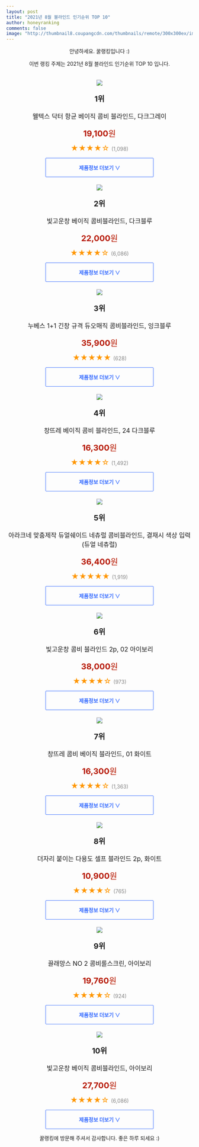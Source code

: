 ```yaml
--- 
layout: post 
title: "2021년 8월 블라인드 인기순위 TOP 10" 
author: honeyranking 
comments: false 
image: "http://thumbnail8.coupangcdn.com/thumbnails/remote/300x300ex/image/retail/images/2020/08/07/16/6/6e00d94d-49aa-4de3-a9e3-3c31d36f7536.jpg" 
--- 
```

<p style="text-align: center;">안녕하세요. 꿀랭킹입니다 :)</p> <p style="text-align: center;">이번 랭킹 주제는 2021년 8월 블라인드 인기순위 TOP 10 입니다.</p><center><img src="http://thumbnail8.coupangcdn.com/thumbnails/remote/300x300ex/image/retail/images/2020/08/07/16/6/6e00d94d-49aa-4de3-a9e3-3c31d36f7536.jpg" style="margin-top:20px" /></center> <p style="text-align: center; font-size: 20px"><b>1위</b></p> <p style="text-align: center; font-size: 17px">웰텍스 닥터 항균 베이직 콤비 블라인드, 다크그레이</p> <p style="text-align: center;"><span style="color: #b61800; font-size: 22px;"><b>19,100</b>원</span></p> <p style="text-align: center;"><span style="color: #ff9600; font-size: 20px;">★★★★☆ </span><span style="color: #878787;">(1,098)</span></p> <center><a href="https://coupa.ng/b5wvA0"> <div style="font-size: 14px; display: inline-block; padding: 15px 90px; color: #346aff; border-radius: 2px; border: 1px solid #346aff; cursor: pointer;"><b>제품정보 더보기 &or;</b></div> </a></center><center><img src="http://thumbnail7.coupangcdn.com/thumbnails/remote/300x300ex/image/product/image/vendoritem/2019/06/10/3263586478/c67ff194-679f-4ccd-96da-025f13e48c4a.jpg" style="margin-top:20px" /></center> <p style="text-align: center; font-size: 20px"><b>2위</b></p> <p style="text-align: center; font-size: 17px">빛고운창 베이직 콤비블라인드, 다크블루</p> <p style="text-align: center;"><span style="color: #b61800; font-size: 22px;"><b>22,000</b>원</span></p> <p style="text-align: center;"><span style="color: #ff9600; font-size: 20px;">★★★★☆ </span><span style="color: #878787;">(6,086)</span></p> <center><a href="https://coupa.ng/b5wvA2"> <div style="font-size: 14px; display: inline-block; padding: 15px 90px; color: #346aff; border-radius: 2px; border: 1px solid #346aff; cursor: pointer;"><b>제품정보 더보기 &or;</b></div> </a></center><center><img src="http://thumbnail9.coupangcdn.com/thumbnails/remote/300x300ex/image/vendor_inventory/ffd5/6ce4a419a83570eb9138a5b4728f03a8abeeb308d0f09b87cfd5e7027949.jpg" style="margin-top:20px" /></center> <p style="text-align: center; font-size: 20px"><b>3위</b></p> <p style="text-align: center; font-size: 17px">누베스 1+1 긴창 규격 듀오매직 콤비블라인드, 잉크블루</p> <p style="text-align: center;"><span style="color: #b61800; font-size: 22px;"><b>35,900</b>원</span></p> <p style="text-align: center;"><span style="color: #ff9600; font-size: 20px;">★★★★★ </span><span style="color: #878787;">(628)</span></p> <center><a href="https://coupa.ng/b5wvA5"> <div style="font-size: 14px; display: inline-block; padding: 15px 90px; color: #346aff; border-radius: 2px; border: 1px solid #346aff; cursor: pointer;"><b>제품정보 더보기 &or;</b></div> </a></center><center><img src="http://thumbnail9.coupangcdn.com/thumbnails/remote/300x300ex/image/product/image/vendoritem/2018/10/29/3551287465/db557a7c-a1b6-494e-b86b-ee0cf0d02c15.jpg" style="margin-top:20px" /></center> <p style="text-align: center; font-size: 20px"><b>4위</b></p> <p style="text-align: center; font-size: 17px">창뜨레 베이직 콤비 블라인드, 24 다크블루</p> <p style="text-align: center;"><span style="color: #b61800; font-size: 22px;"><b>16,300</b>원</span></p> <p style="text-align: center;"><span style="color: #ff9600; font-size: 20px;">★★★★☆ </span><span style="color: #878787;">(1,492)</span></p> <center><a href="https://coupa.ng/b5wvA8"> <div style="font-size: 14px; display: inline-block; padding: 15px 90px; color: #346aff; border-radius: 2px; border: 1px solid #346aff; cursor: pointer;"><b>제품정보 더보기 &or;</b></div> </a></center><center><img src="http://thumbnail8.coupangcdn.com/thumbnails/remote/300x300ex/image/vendor_inventory/329a/286219ddcc87f90835d6ffa72f07cd061ef4c3b5ce041b5713c3e0bdbc8e.jpg" style="margin-top:20px" /></center> <p style="text-align: center; font-size: 20px"><b>5위</b></p> <p style="text-align: center; font-size: 17px">아라크네 맞춤제작 듀얼쉐이드 네츄럴 콤비블라인드, 결재시 색상 입력(듀얼 네츄럴)</p> <p style="text-align: center;"><span style="color: #b61800; font-size: 22px;"><b>36,400</b>원</span></p> <p style="text-align: center;"><span style="color: #ff9600; font-size: 20px;">★★★★★ </span><span style="color: #878787;">(1,919)</span></p> <center><a href="https://coupa.ng/b5wvBf"> <div style="font-size: 14px; display: inline-block; padding: 15px 90px; color: #346aff; border-radius: 2px; border: 1px solid #346aff; cursor: pointer;"><b>제품정보 더보기 &or;</b></div> </a></center><center><img src="http://thumbnail10.coupangcdn.com/thumbnails/remote/300x300ex/image/retail/images/606296566883188-b33dff18-b6aa-45f6-b098-aa1797eca84e.jpg" style="margin-top:20px" /></center> <p style="text-align: center; font-size: 20px"><b>6위</b></p> <p style="text-align: center; font-size: 17px">빛고운창 콤비 블라인드 2p, 02 아이보리</p> <p style="text-align: center;"><span style="color: #b61800; font-size: 22px;"><b>38,000</b>원</span></p> <p style="text-align: center;"><span style="color: #ff9600; font-size: 20px;">★★★★☆ </span><span style="color: #878787;">(973)</span></p> <center><a href="https://coupa.ng/b5wvBk"> <div style="font-size: 14px; display: inline-block; padding: 15px 90px; color: #346aff; border-radius: 2px; border: 1px solid #346aff; cursor: pointer;"><b>제품정보 더보기 &or;</b></div> </a></center><center><img src="http://thumbnail8.coupangcdn.com/thumbnails/remote/300x300ex/image/retail/images/2018/02/13/17/3/2bf753ce-de25-47cd-9441-088c1f852da0.jpg" style="margin-top:20px" /></center> <p style="text-align: center; font-size: 20px"><b>7위</b></p> <p style="text-align: center; font-size: 17px">창뜨레 콤비 베이직 블라인드, 01 화이트</p> <p style="text-align: center;"><span style="color: #b61800; font-size: 22px;"><b>16,300</b>원</span></p> <p style="text-align: center;"><span style="color: #ff9600; font-size: 20px;">★★★★☆ </span><span style="color: #878787;">(1,363)</span></p> <center><a href="https://coupa.ng/b5wvBp"> <div style="font-size: 14px; display: inline-block; padding: 15px 90px; color: #346aff; border-radius: 2px; border: 1px solid #346aff; cursor: pointer;"><b>제품정보 더보기 &or;</b></div> </a></center><center><img src="http://thumbnail8.coupangcdn.com/thumbnails/remote/300x300ex/image/product/image/vendoritem/2019/05/29/4835679412/d68a547d-d7c8-4f59-b107-3b88fb20954b.jpg" style="margin-top:20px" /></center> <p style="text-align: center; font-size: 20px"><b>8위</b></p> <p style="text-align: center; font-size: 17px">더자리 붙이는 다용도 셀프 블라인드 2p, 화이트</p> <p style="text-align: center;"><span style="color: #b61800; font-size: 22px;"><b>10,900</b>원</span></p> <p style="text-align: center;"><span style="color: #ff9600; font-size: 20px;">★★★★☆ </span><span style="color: #878787;">(765)</span></p> <center><a href="https://coupa.ng/b5wvBx"> <div style="font-size: 14px; display: inline-block; padding: 15px 90px; color: #346aff; border-radius: 2px; border: 1px solid #346aff; cursor: pointer;"><b>제품정보 더보기 &or;</b></div> </a></center><center><img src="http://thumbnail10.coupangcdn.com/thumbnails/remote/300x300ex/image/retail/images/852738753547701-4a69ad82-9a6a-4886-a5eb-7fd5d56951da.jpg" style="margin-top:20px" /></center> <p style="text-align: center; font-size: 20px"><b>9위</b></p> <p style="text-align: center; font-size: 17px">끌래망스 NO 2 콤비롤스크린, 아이보리</p> <p style="text-align: center;"><span style="color: #b61800; font-size: 22px;"><b>19,760</b>원</span></p> <p style="text-align: center;"><span style="color: #ff9600; font-size: 20px;">★★★★☆ </span><span style="color: #878787;">(924)</span></p> <center><a href="https://coupa.ng/b5wvBC"> <div style="font-size: 14px; display: inline-block; padding: 15px 90px; color: #346aff; border-radius: 2px; border: 1px solid #346aff; cursor: pointer;"><b>제품정보 더보기 &or;</b></div> </a></center><center><img src="http://thumbnail6.coupangcdn.com/thumbnails/remote/300x300ex/image/product/image/vendoritem/2019/06/10/3277073162/855fe302-bce7-4369-a891-0d31556770d1.jpg" style="margin-top:20px" /></center> <p style="text-align: center; font-size: 20px"><b>10위</b></p> <p style="text-align: center; font-size: 17px">빛고운창 베이직 콤비블라인드, 아이보리</p> <p style="text-align: center;"><span style="color: #b61800; font-size: 22px;"><b>27,700</b>원</span></p> <p style="text-align: center;"><span style="color: #ff9600; font-size: 20px;">★★★★☆ </span><span style="color: #878787;">(6,086)</span></p> <center><a href="https://coupa.ng/b5wvBE"> <div style="font-size: 14px; display: inline-block; padding: 15px 90px; color: #346aff; border-radius: 2px; border: 1px solid #346aff; cursor: pointer;"><b>제품정보 더보기 &or;</b></div> </a></center> <p style="text-align: center;">꿀랭킹에 방문해 주셔서 감사합니다. 좋은 하루 되세요 :)</p>
